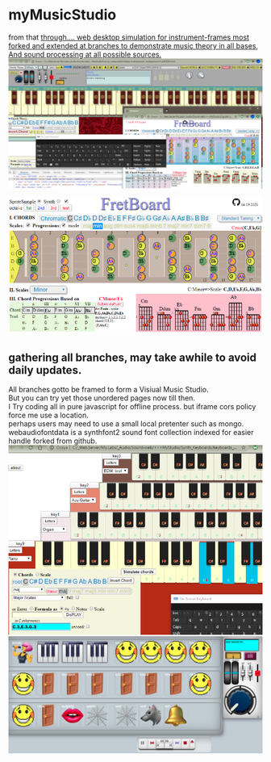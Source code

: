 # myMusicStudio

from that <a href="https://gultekinmg.github.io/myMusicStudio/"> through.... 
web desktop simulation for instrument-frames most forked and extended at branches to demonstrate music theory in all bases,	
And sound processing at all possible sources.	
![scrshot](https://raw.githubusercontent.com/gultekinmg/myMusicStudio/master/img/theory.PNG)

<a href="https://gultekinmg.github.io/GuiltyKing/WebRTC/voicefont/">![scrshot](https://github.com/gultekinmg/myMusicStudio/blob/master/img/fret.PNG)</a>	

## gathering all branches, may take awhile to avoid daily updates.	
All branches gotto be framed to form a Visiual Music Studio.	
But you can try yet those unordered pages now till then.	
I Try coding all in pure javascript for offline process. but iframe cors policy force me use a location.	
perhaps users may need to use a small local pretenter such as mongo.	
webaudiofontdata is a synthfont2 sound font collection indexed for easier handle forked from github.
![scrshot](https://github.com/gultekinmg/myMusicStudio/blob/master/img/keypanel.PNG)
![scrshot](https://github.com/gultekinmg/myMusicStudio/blob/master/img/sboard.PNG)
